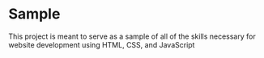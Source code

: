 # Sample
This project is meant to serve as a sample of all of the skills necessary for website development using HTML, CSS, and JavaScript
